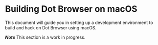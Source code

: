 # Building Dot Browser on macOS

This document will guide you in setting up a development environment to build and hack on Dot Browser using macOS.

***Note*** This section is a work in progress.
